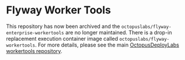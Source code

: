 # Flyway Worker Tools

This repository has now been archived and the `octopuslabs/flyway-enterprise-workertools` are no longer maintained.
There is a drop-in replacement execution container image called `octopuslabs/flyway-workertools`. For more details, please see the main [OctopusDeployLabs workertools repository](https://github.com/OctopusDeployLabs/workertools/?tab=readme-ov-file#flyway-workertools).